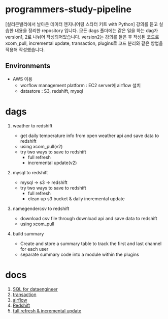 # programmers-study-pipeline

[실리콘밸리에서 날아온 데이터 엔지니어링 스타터 키트 with Python] 강의를 듣고 실습한 내용을 정리한 repository 입니다.
모든 dags 폴더에는 같은 일을 하는 dag가 version1, 2로 나뉘어 작성되어있습니다. version2는 강의를 들은 후 작성된 코드로 xcom_pull, incremental update, transaction, plugins로 코드 분리와 같은 방법을 적용해 작성했습니다.

## Environments

- AWS 이용
  - worflow management platform : EC2 server에 airflow 설치
  - datastore : S3, redshift, mysql

# dags

1.  weather to redshift

    - get daily temperature info from open weather api and save data to redshift
    - using xcom_pull(v2)
    - try two ways to save to redshift
      - full refresh
      - incremental update(v2)

2.  mysql to redshift

    - mysql -> s3 -> redshift
    - try two ways to save to redshift
      - full refresh
      - clean up s3 bucket & daily incremental update

3.  namegendercsv to redshift

    - download csv file through download api and save data to redshift
    - using xcom_pull

4.  build summary

    - Create and store a summary table to track the first and last channel for each user
    - separate summary code into a module within the plugins

# docs

1. [SQL for dataengineer](docs/SQL_for_dataengineer.md)
2. [transaction](docs/transaction.md)
3. [airflow](docs/airflow.md)
4. [Redshift](docs/Redshift.md)
5. [full refresh & incremental update](docs/full_refresh_and_incremental_update.md)

